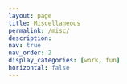 ```yaml
---
layout: page
title: Miscellaneous
permalink: /misc/
description:
nav: true
nav_order: 2
display_categories: [work, fun]
horizontal: false
---
```

